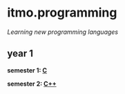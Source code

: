# itmo.programming
*Learning new programming languages*
## year 1
**semester 1: [C](https://github.com/mrskycriper/itmo.programming/tree/master/sem01%20C)**

**semester 2: [C++](https://github.com/mrskycriper/itmo.programming/tree/master/sem02%20C%2B%2B)**
